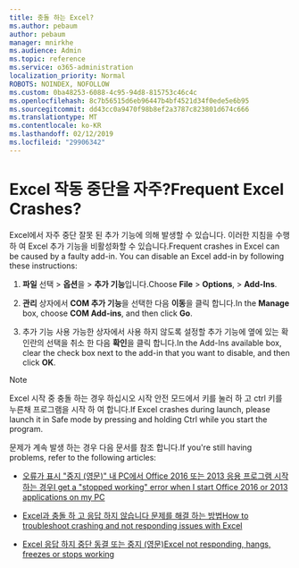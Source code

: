 ```yaml
---
title: 충돌 하는 Excel?
ms.author: pebaum
author: pebaum
manager: mnirkhe
ms.audience: Admin
ms.topic: reference
ms.service: o365-administration
localization_priority: Normal
ROBOTS: NOINDEX, NOFOLLOW
ms.custom: 0ba48253-6088-4c95-94d8-815753c46c4c
ms.openlocfilehash: 8c7b56515d6eb96447b4bf4521d34f0ede5e6b95
ms.sourcegitcommit: dd43cc0a9470f98b8ef2a3787c823801d674c666
ms.translationtype: MT
ms.contentlocale: ko-KR
ms.lasthandoff: 02/12/2019
ms.locfileid: "29906342"
---
```

# <a name="frequent-excel-crashes"></a><span data-ttu-id="eac49-102">Excel 작동 중단을 자주?</span><span class="sxs-lookup"><span data-stu-id="eac49-102">Frequent Excel Crashes?</span></span>

<span data-ttu-id="eac49-p101">Excel에서 자주 중단 잘못 된 추가 기능에 의해 발생할 수 있습니다. 이러한 지침을 수행 하 여 Excel 추가 기능을 비활성화할 수 있습니다.</span><span class="sxs-lookup"><span data-stu-id="eac49-p101">Frequent crashes in Excel can be caused by a faulty add-in. You can disable an Excel add-in by following these instructions:</span></span>
  
1. <span data-ttu-id="eac49-105">**파일** 선택 \> **옵션**을 \> **추가 기능**입니다.</span><span class="sxs-lookup"><span data-stu-id="eac49-105">Choose **File** \> **Options**, \> **Add-Ins**.</span></span>
    
2. <span data-ttu-id="eac49-106">**관리** 상자에서 **COM 추가 기능**을 선택한 다음 **이동**을 클릭 합니다.</span><span class="sxs-lookup"><span data-stu-id="eac49-106">In the **Manage** box, choose **COM Add-ins**, and then click **Go**.</span></span>
    
3. <span data-ttu-id="eac49-107">추가 기능 사용 가능한 상자에서 사용 하지 않도록 설정할 추가 기능에 옆에 있는 확인란의 선택을 취소 한 다음 **확인**을 클릭 합니다.</span><span class="sxs-lookup"><span data-stu-id="eac49-107">In the Add-Ins available box, clear the check box next to the add-in that you want to disable, and then click **OK**.</span></span>
    
> [!NOTE]
> <span data-ttu-id="eac49-108">Excel 시작 중 충돌 하는 경우 하십시오 시작 안전 모드에서 키를 눌러 하 고 ctrl 키를 누른채 프로그램을 시작 하 여 합니다.</span><span class="sxs-lookup"><span data-stu-id="eac49-108">If Excel crashes during launch, please launch it in Safe mode by pressing and holding Ctrl while you start the program.</span></span> 
  
<span data-ttu-id="eac49-109">문제가 계속 발생 하는 경우 다음 문서를 참조 합니다.</span><span class="sxs-lookup"><span data-stu-id="eac49-109">If you're still having problems, refer to the following articles:</span></span>
  
- [<span data-ttu-id="eac49-110">오류가 표시 "중지 (영문)" 내 PC에서 Office 2016 또는 2013 응용 프로그램 시작 하는 경우</span><span class="sxs-lookup"><span data-stu-id="eac49-110">I get a "stopped working" error when I start Office 2016 or 2013 applications on my PC</span></span>](https://support.office.com/article/52bd7985-4e99-4a35-84c8-2d9b8301a2fa.aspx)
    
- [<span data-ttu-id="eac49-111">Excel과 충돌 하 고 응답 하지 않습니다 문제를 해결 하는 방법</span><span class="sxs-lookup"><span data-stu-id="eac49-111">How to troubleshoot crashing and not responding issues with Excel</span></span>](https://support.microsoft.com/help/2758592/how-to-troubleshoot-crashing-and-not-responding-issues-with-excel)
    
- [<span data-ttu-id="eac49-112">Excel 응답 하지 중단 동결 또는 중지 (영문)</span><span class="sxs-lookup"><span data-stu-id="eac49-112">Excel not responding, hangs, freezes or stops working</span></span>](https://support.office.com/article/37e7d3c9-9e84-40bf-a805-4ca6853a1ff4.aspx)
    
